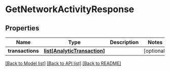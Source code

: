 # GetNetworkActivityResponse

## Properties
Name | Type | Description | Notes
------------ | ------------- | ------------- | -------------
**transactions** | [**list[AnalyticTransaction]**](AnalyticTransaction.md) |  | [optional] 

[[Back to Model list]](../README.md#documentation-for-models) [[Back to API list]](../README.md#documentation-for-api-endpoints) [[Back to README]](../README.md)


